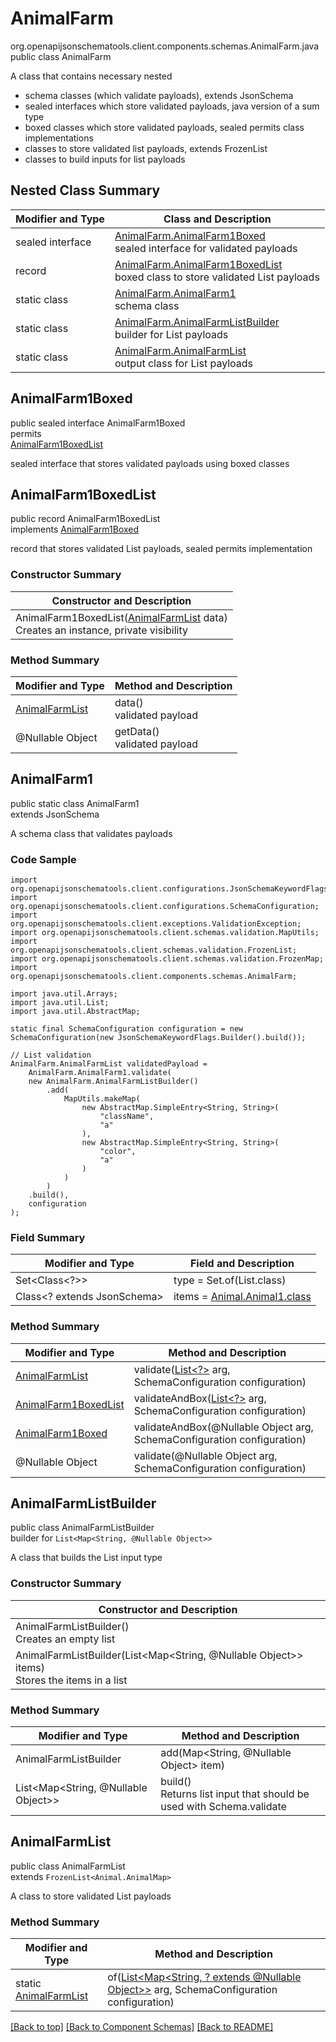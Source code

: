# AnimalFarm
org.openapijsonschematools.client.components.schemas.AnimalFarm.java
public class AnimalFarm<br>

A class that contains necessary nested
- schema classes (which validate payloads), extends JsonSchema
- sealed interfaces which store validated payloads, java version of a sum type
- boxed classes which store validated payloads, sealed permits class implementations
- classes to store validated list payloads, extends FrozenList
- classes to build inputs for list payloads

## Nested Class Summary
| Modifier and Type | Class and Description |
| ----------------- | ---------------------- |
| sealed interface | [AnimalFarm.AnimalFarm1Boxed](#animalfarm1boxed)<br> sealed interface for validated payloads |
| record | [AnimalFarm.AnimalFarm1BoxedList](#animalfarm1boxedlist)<br> boxed class to store validated List payloads |
| static class | [AnimalFarm.AnimalFarm1](#animalfarm1)<br> schema class |
| static class | [AnimalFarm.AnimalFarmListBuilder](#animalfarmlistbuilder)<br> builder for List payloads |
| static class | [AnimalFarm.AnimalFarmList](#animalfarmlist)<br> output class for List payloads |

## AnimalFarm1Boxed
public sealed interface AnimalFarm1Boxed<br>
permits<br>
[AnimalFarm1BoxedList](#animalfarm1boxedlist)

sealed interface that stores validated payloads using boxed classes

## AnimalFarm1BoxedList
public record AnimalFarm1BoxedList<br>
implements [AnimalFarm1Boxed](#animalfarm1boxed)

record that stores validated List payloads, sealed permits implementation

### Constructor Summary
| Constructor and Description |
| --------------------------- |
| AnimalFarm1BoxedList([AnimalFarmList](#animalfarmlist) data)<br>Creates an instance, private visibility |

### Method Summary
| Modifier and Type | Method and Description |
| ----------------- | ---------------------- |
| [AnimalFarmList](#animalfarmlist) | data()<br>validated payload |
| @Nullable Object | getData()<br>validated payload |

## AnimalFarm1
public static class AnimalFarm1<br>
extends JsonSchema

A schema class that validates payloads

### Code Sample
```
import org.openapijsonschematools.client.configurations.JsonSchemaKeywordFlags;
import org.openapijsonschematools.client.configurations.SchemaConfiguration;
import org.openapijsonschematools.client.exceptions.ValidationException;
import org.openapijsonschematools.client.schemas.validation.MapUtils;
import org.openapijsonschematools.client.schemas.validation.FrozenList;
import org.openapijsonschematools.client.schemas.validation.FrozenMap;
import org.openapijsonschematools.client.components.schemas.AnimalFarm;

import java.util.Arrays;
import java.util.List;
import java.util.AbstractMap;

static final SchemaConfiguration configuration = new SchemaConfiguration(new JsonSchemaKeywordFlags.Builder().build());

// List validation
AnimalFarm.AnimalFarmList validatedPayload =
    AnimalFarm.AnimalFarm1.validate(
    new AnimalFarm.AnimalFarmListBuilder()
        .add(
            MapUtils.makeMap(
                new AbstractMap.SimpleEntry<String, String>(
                    "className",
                    "a"
                ),
                new AbstractMap.SimpleEntry<String, String>(
                    "color",
                    "a"
                )
            )
        )
    .build(),
    configuration
);
```

### Field Summary
| Modifier and Type | Field and Description |
| ----------------- | ---------------------- |
| Set<Class<?>> | type = Set.of(List.class) |
| Class<? extends JsonSchema> | items = [Animal.Animal1.class](../../components/schemas/Animal.md#animal1) |

### Method Summary
| Modifier and Type | Method and Description |
| ----------------- | ---------------------- |
| [AnimalFarmList](#animalfarmlist) | validate([List<?>](#animalfarmlistbuilder) arg, SchemaConfiguration configuration) |
| [AnimalFarm1BoxedList](#animalfarm1boxedlist) | validateAndBox([List<?>](#animalfarmlistbuilder) arg, SchemaConfiguration configuration) |
| [AnimalFarm1Boxed](#animalfarm1boxed) | validateAndBox(@Nullable Object arg, SchemaConfiguration configuration) |
| @Nullable Object | validate(@Nullable Object arg, SchemaConfiguration configuration) |

## AnimalFarmListBuilder
public class AnimalFarmListBuilder<br>
builder for `List<Map<String, @Nullable Object>>`

A class that builds the List input type

### Constructor Summary
| Constructor and Description |
| --------------------------- |
| AnimalFarmListBuilder()<br>Creates an empty list |
| AnimalFarmListBuilder(List<Map<String, @Nullable Object>> items)<br>Stores the items in a list |

### Method Summary
| Modifier and Type | Method and Description |
| ----------------- | ---------------------- |
| AnimalFarmListBuilder | add(Map<String, @Nullable Object> item) |
| List<Map<String, @Nullable Object>> | build()<br>Returns list input that should be used with Schema.validate |

## AnimalFarmList
public class AnimalFarmList<br>
extends `FrozenList<Animal.AnimalMap>`

A class to store validated List payloads

### Method Summary
| Modifier and Type | Method and Description |
| ----------------- | ---------------------- |
| static [AnimalFarmList](#animalfarmlist) | of([List<Map<String, ? extends @Nullable Object>>](#animalfarmlistbuilder) arg, SchemaConfiguration configuration) |

[[Back to top]](#top) [[Back to Component Schemas]](../../../README.md#Component-Schemas) [[Back to README]](../../../README.md)

